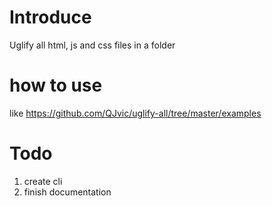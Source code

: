 # Introduce
Uglify all html, js and css files in a folder
# how to use
like https://github.com/QJvic/uglify-all/tree/master/examples
# Todo
1. create cli
2. finish documentation